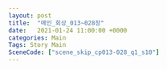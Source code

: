```yaml
---
layout: post
title:  "메인_회상_013~028장"
date:   2021-01-24 11:00:00 +0000
categories: Main
Tags: Story Main
SceneCode: ["scene_skip_cp013-028_q1_s10"]
---
```

